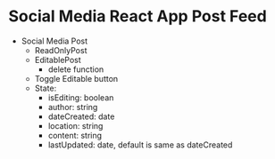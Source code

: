 # Social Media React App Post Feed

* Social Media Post
    * ReadOnlyPost
    * EditablePost
        * delete function
    * Toggle Editable button
    * State:
        * isEditing: boolean
        * author: string
        * dateCreated: date
        * location: string
        * content: string
        * lastUpdated: date, default is same as dateCreated